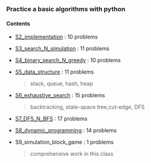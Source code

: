 ### Practice a basic algorithms with python

#### Contents

- [S2_implementation](https://github.com/sangmanjung/Algorithm_study_with_Python/edit/main/basic/S2_implementation) : 10 problems
- [S3_search_N_simulation](https://github.com/sangmanjung/Algorithm_study_with_Python/edit/main/basic/S3_search_N_simulation) : 11 problems
- [S4_binary_search_N_greedy](https://github.com/sangmanjung/Algorithm_study_with_Python/edit/main/basic/S4_binary_search_N_greedy) : 10 problems
- [S5_data_structure](https://github.com/sangmanjung/Algorithm_study_with_Python/edit/main/basic/S5_data_structure) : 11 problems

  > stack, queue, hash, heap
- [S6_exhaustive_search](https://github.com/sangmanjung/Algorithm_study_with_Python/edit/main/basic/S6_exhaustive_search) : 15 problems

  > backtracking, state-space tree,cut-edge, DFS
- [S7_DFS_N_BFS](https://github.com/sangmanjung/Algorithm_study_with_Python/edit/main/basic/S7_DFS_N_BFS) : 17 problems
- [S8_dynamic_programming](https://github.com/sangmanjung/Algorithm_study_with_Python/tree/main/basic/S8_dynamic_programming) : 14 problems
- S9_simulation_block_game : 1 problems

  > comprehensive work in this class
